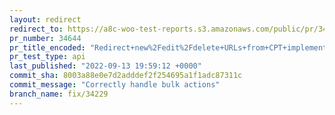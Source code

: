 ```yaml
---
layout: redirect
redirect_to: https://a8c-woo-test-reports.s3.amazonaws.com/public/pr/34644/api/index.html
pr_number: 34644
pr_title_encoded: "Redirect+new%2Fedit%2Fdelete+URLs+from+CPT+implementation+to+COT"
pr_test_type: api
last_published: "2022-09-13 19:59:12 +0000"
commit_sha: 8003a88e0e7d2adddef2f254695a1f1adc87311c
commit_message: "Correctly handle bulk actions"
branch_name: fix/34229
---
```

